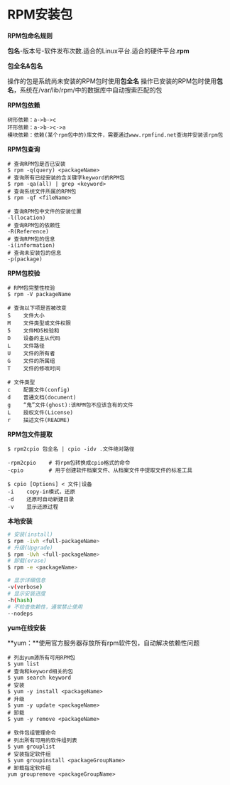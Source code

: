 # RPM安装包

**RPM包命名规则**

**包名**-版本号-软件发布次数.适合的Linux平台.适合的硬件平台.**rpm**

**包全名&包名**

操作的包是系统尚未安装的RPM包时使用**包全名**
操作已安装的RPM包时使用**包名**，系统在/var/lib/rpm/中的数据库中自动搜索匹配的包

**RPM包依赖**

```
树形依赖：a->b->c
环形依赖：a->b->c->a
模块依赖：依赖(某个rpm包中的)库文件，需要通过www.rpmfind.net查询并安装该rpm包
```

**RPM包查询**

```
# 查询RPM包是否已安装
$ rpm -q(query) <packageName>
# 查询所有已经安装的含关键字keyword的RPM包
$ rpm -qa(all) | grep <keyword>
# 查询系统文件所属的RPM包
$ rpm -qf <fileName>

# 查询RPM包中文件的安装位置
-l(location)
# 查询RPM包的依赖性
-R(Reference)
# 查询RPM包的信息
-i(information)
# 查询未安装包的信息
-p(package)
```

**RPM包校验**

```
# RPM包完整性校验
$ rpm -V packageName

# 查询以下项是否被改变
S    文件大小
M    文件类型或文件权限
5    文件MD5校验和
D    设备的主从代码
L    文件路径
U    文件的所有者
G    文件的所属组
T    文件的修改时间

# 文件类型
c    配置文件(config)
d    普通文档(document)
g    “鬼”文件(ghost):该RPM包不应该含有的文件
L    授权文件(License)
r    描述文件(README)
```

**RPM包文件提取**

```
$ rpm2cpio 包全名 | cpio -idv .文件绝对路径

-rpm2cpio    # 将rpm包转换成cpio格式的命令
-cpio        # 用于创建软件档案文件、从档案文件中提取文件的标准工具

$ cpio [Options] < 文件|设备
-i    copy-in模式，还原
-d    还原时自动新建目录
-v    显示还原过程
```

**本地安装**

```bash
# 安装(install)
$ rpm -ivh <full-packageName>
# 升级(Upgrade)
$ rpm -Uvh <full-packageName>
# 卸载(erase)
$ rpm -e <packageName>

# 显示详细信息
-v(verbose)
# 显示安装进度
-h(hash)
# 不检查依赖性，通常禁止使用
--nodeps
```

**yum在线安装**

**yum：**使用官方服务器存放所有rpm软件包，自动解决依赖性问题

```
# 列出yum源所有可用RPM包
$ yum list
# 查询和keyword相关的包
$ yum search keyword
# 安装
$ yum -y install <packageName>
# 升级
$ yum -y update <packageName>
# 卸载
$ yum -y remove <packageName>

# 软件包组管理命令
# 列出所有可用的软件组列表
$ yum grouplist
# 安装指定软件组
$ yum groupinstall <packageGroupName>
# 卸载指定软件组
yum groupremove <packageGroupName>
```
